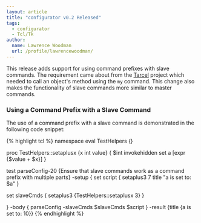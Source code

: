 ```yaml
---
layout: article
title: "configurator v0.2 Released"
tags:
  - configurator
  - Tcl/Tk
author:
  name: Lawrence Woodman
  url: /profile/lawrencewoodman/
---
```

This release adds support for using command prefixes with slave commands.  The requirement came about from the [Tarcel](/projects/tarcel/) project which needed to call an object's method using the `my` command.  This change also makes the functionality of slave commands more similar to master commands.

### Using a Command Prefix with a Slave Command ###
The use of a command prefix with a slave command is demonstrated in the following code snippet:

{% highlight tcl %}
namespace eval TestHelpers {}

proc TestHelpers::setaplusx {x int value} {
  $int invokehidden set a [expr {$value + $x}]
}

test parseConfig-20 {Ensure that slave commands work as a command prefix with multiple parts} -setup {
  set script {
    setaplus3 7
    title "a is set to: $a"
  }

  set slaveCmds {
    setaplus3 {TestHelpers::setaplusx 3}
  }

} -body {
  parseConfig -slaveCmds $slaveCmds $script
} -result {title {a is set to: 10}}
{% endhighlight %}
